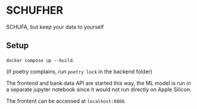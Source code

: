 # SCHUFHER
SCHUFA, but keep your data to yourself

## Setup

`docker compose up --build`.

(if poetry complains, run `poetry lock` in the backend folder)

The frontend and bank data API are started this way, the ML model is run in a separate jupyter notebook since it would not run directly on Apple Silicon.

The frontent can be accessed at `localhost:8888`.
